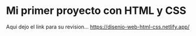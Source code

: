 # Mi primer proyecto con HTML y CSS
Aqui dejo el link para su revision...
https://disenio-web-html-css.netlify.app/
